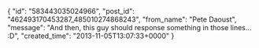  {
   "id": "583443035024966",
   "post_id": "462493170453287_485010274868243",
   "from_name": "Pete Daoust",
   "message": "And then, this guy should response something in those lines... :D",
   "created_time": "2013-11-05T13:07:33+0000"
 }
